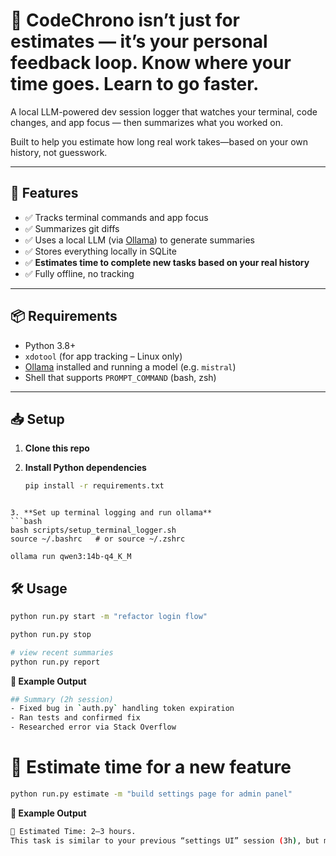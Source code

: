 # 🧠 CodeChrono isn’t just for estimates — it’s your personal feedback loop. Know where your time goes. Learn to go faster.

A local LLM-powered dev session logger that watches your terminal, code changes, and app focus — then summarizes what you worked on.

Built to help you estimate how long real work takes—based on your own history, not guesswork.

---

## 🚀 Features

- ✅ Tracks terminal commands and app focus
- ✅ Summarizes git diffs
- ✅ Uses a local LLM (via [Ollama](https://ollama.com)) to generate summaries
- ✅ Stores everything locally in SQLite
- ✅ **Estimates time to complete new tasks based on your real history**
- ✅ Fully offline, no tracking

---

## 📦 Requirements

- Python 3.8+
- `xdotool` (for app tracking – Linux only)
- [Ollama](https://ollama.com) installed and running a model (e.g. `mistral`)
- Shell that supports `PROMPT_COMMAND` (bash, zsh)

---

## 📥 Setup

1. **Clone this repo**

2. **Install Python dependencies**
   ```bash
   pip install -r requirements.txt
```

3. **Set up terminal logging and run ollama**
```bash
bash scripts/setup_terminal_logger.sh
source ~/.bashrc   # or source ~/.zshrc

ollama run qwen3:14b-q4_K_M  
```

## 🛠 Usage

```bash
python run.py start -m "refactor login flow"

python run.py stop

# view recent summaries
python run.py report
```


**🧪 Example Output**
```bash
## Summary (2h session)
- Fixed bug in `auth.py` handling token expiration
- Ran tests and confirmed fix
- Researched error via Stack Overflow
```

# 🔮 Estimate time for a new feature
```bash
python run.py estimate -m "build settings page for admin panel"
```


**🧪 Example Output**
```bash
🧮 Estimated Time: 2–3 hours.
This task is similar to your previous “settings UI” session (3h), but may go faster based on recency.

```

